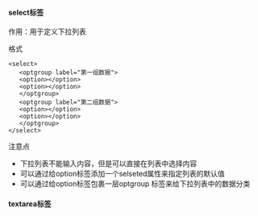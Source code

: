 #### select标签

作用：用于定义下拉列表

格式

```
<select>
   <optgroup label="第一组数据">
   <option></option>
   <option></option>
   </optgroup>
   <optgroup label="第二组数据">
   <option></option>
   <option></option>
   </optgroup>
</select>
```

注意点

* 下拉列表不能输入内容，但是可以直接在列表中选择内容
* 可以通过给option标签添加一个selseted属性来指定列表的默认值
* 可以通过给option标签包裹一层optgroup 标签来给下拉列表中的数据分类

#### textarea标签



